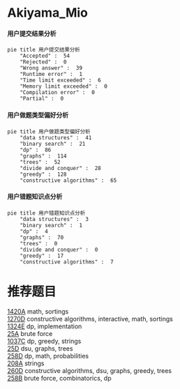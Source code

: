 # Akiyama_Mio

<!-- tabs:start -->



#### **用户提交结果分析**

```mermaid
pie title 用户提交结果分析
    "Accepted" :  54
    "Rejected" :  0
    "Wrong answer" :  39
    "Runtime error" :  1
    "Time limit exceeded" :  6
    "Memory limit exceeded" :  0
    "Compilation error" :  0
    "Partial" :  0
```

#### **用户做题类型偏好分析**

```mermaid
pie title 用户做题类型偏好分析
    "data structures" :  41
    "binary search" :  21
    "dp" :  86
    "graphs" :  114
    "trees" :  52
    "divide and conquer" :  28
    "greedy" :  128
    "constructive algorithms" :  65
```
#### **用户错题知识点分析**

```mermaid
pie title 用户错题知识点分析
    "data structures" :  3
    "binary search" :  1
    "dp" :  4
    "graphs" :  70
    "trees" :  0
    "divide and conquer" :  0
    "greedy" :  17
    "constructive algorithms" :  7
```



<!-- tabs:end -->
# 推荐题目
[1420A](https://codeforces.com/contest/1420/problem/A)		math,
                        sortings		  
[1270D](https://codeforces.com/contest/1270/problem/D)		constructive algorithms,
                        interactive,
                        math,
                        sortings		  
[1324E](https://codeforces.com/contest/1324/problem/E)		dp,
                        implementation		  
[25A](https://codeforces.com/contest/25/problem/A)		brute force		  
[1037C](https://codeforces.com/contest/1037/problem/C)		dp,
                        greedy,
                        strings		  
[25D](https://codeforces.com/contest/25/problem/D)		dsu,
                        graphs,
                        trees		  
[258D](https://codeforces.com/contest/258/problem/D)		dp,
                        math,
                        probabilities		  
[208A](https://codeforces.com/contest/208/problem/A)		strings		  
[260D](https://codeforces.com/contest/260/problem/D)		constructive algorithms,
                        dsu,
                        graphs,
                        greedy,
                        trees		  
[258B](https://codeforces.com/contest/258/problem/B)		brute force,
                        combinatorics,
                        dp		  

